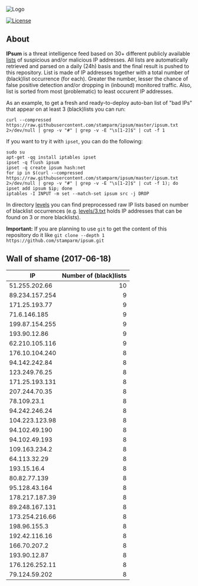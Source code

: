 ![Logo](logo.png)

[![License](https://img.shields.io/badge/license-Public_domain-red.svg)](https://wiki.creativecommons.org/wiki/Public_domain)

About
----

**IPsum** is a threat intelligence feed based on 30+ different publicly available [lists](https://github.com/stamparm/maltrail) of suspicious and/or malicious IP addresses. All lists are automatically retrieved and parsed on a daily (24h) basis and the final result is pushed to this repository. List is made of IP addresses together with a total number of (black)list occurrence (for each). Greater the number, lesser the chance of false positive detection and/or dropping in (inbound) monitored traffic. Also, list is sorted from most (problematic) to least occurent IP addresses.

As an example, to get a fresh and ready-to-deploy auto-ban list of "bad IPs" that appear on at least 3 (black)lists you can run:

```
curl --compressed https://raw.githubusercontent.com/stamparm/ipsum/master/ipsum.txt 2>/dev/null | grep -v "#" | grep -v -E "\s[1-2]$" | cut -f 1
```

If you want to try it with `ipset`, you can do the following:

```
sudo su
apt-get -qq install iptables ipset
ipset -q flush ipsum
ipset -q create ipsum hash:net
for ip in $(curl --compressed https://raw.githubusercontent.com/stamparm/ipsum/master/ipsum.txt 2>/dev/null | grep -v "#" | grep -v -E "\s[1-2]$" | cut -f 1); do ipset add ipsum $ip; done
iptables -I INPUT -m set --match-set ipsum src -j DROP
```

In directory [levels](levels) you can find preprocessed raw IP lists based on number of blacklist occurrences (e.g. [levels/3.txt](levels/3.txt) holds IP addresses that can be found on 3 or more blacklists).

**Important:** If you are planning to use `git` to get the content of this repository do it like `git clone --depth 1 https://github.com/stamparm/ipsum.git`

Wall of shame (2017-06-18)
----

|IP|Number of (black)lists|
|---|--:|
51.255.202.66|10
89.234.157.254|9
171.25.193.77|9
71.6.146.185|9
199.87.154.255|9
193.90.12.86|9
62.210.105.116|9
176.10.104.240|8
94.142.242.84|8
123.249.76.25|8
171.25.193.131|8
207.244.70.35|8
78.109.23.1|8
94.242.246.24|8
104.223.123.98|8
94.102.49.190|8
94.102.49.193|8
109.163.234.2|8
64.113.32.29|8
193.15.16.4|8
80.82.77.139|8
95.128.43.164|8
178.217.187.39|8
89.248.167.131|8
173.254.216.66|8
198.96.155.3|8
192.42.116.16|8
166.70.207.2|8
193.90.12.87|8
176.126.252.11|8
79.124.59.202|8
